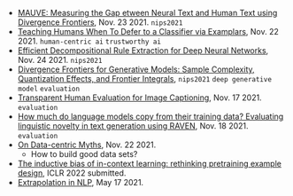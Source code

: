 
- [MAUVE: Measuring the Gap etween Neural Text and Human Text using Divergence Frontiers](https://arxiv.org/pdf/2102.01454.pdf), Nov. 23 2021. `nips2021`
- [Teaching Humans When To Defer to a Classifier via Examplars](https://arxiv.org/pdf/2111.11297.pdf), Nov. 22 2021. `human-centric ai` `trustworthy ai`
- [Efficient Decompositional Rule Extraction for Deep Neural Networks](https://arxiv.org/pdf/2111.12628.pdf), Nov. 24 2021. `nips2021`
- [Divergence Frontiers for Generative Models: Sample Complexity, Quantization Effects, and Frontier Integrals](https://papers.nips.cc/paper/2021/file/6bf733bb7f81e866306e9b5f012419cb-Paper.pdf), `nips2021` `deep generative model` `evaluation`
- [Transparent Human Evaluation for Image Captioning](https://arxiv.org/pdf/2111.08940.pdf), Nov. 17 2021. `evaluation`
- [How much do language models copy from their training data? Evaluating linguistic novelty in text generation using RAVEN](https://arxiv.org/pdf/2111.09509.pdf), Nov. 18 2021. `evaluation`
- [On Data-centric Myths](https://arxiv.org/pdf/2111.11514.pdf), Nov. 22 2021.
  - How to build good data sets?
- [The inductive bias of in-context learning: rethinking pretraining example design](https://openreview.net/pdf?id=lnEaqbTJIRz), ICLR 2022 submitted.
- [Extrapolation in NLP](https://arxiv.org/pdf/1805.06648.pdf), May 17 2021.
